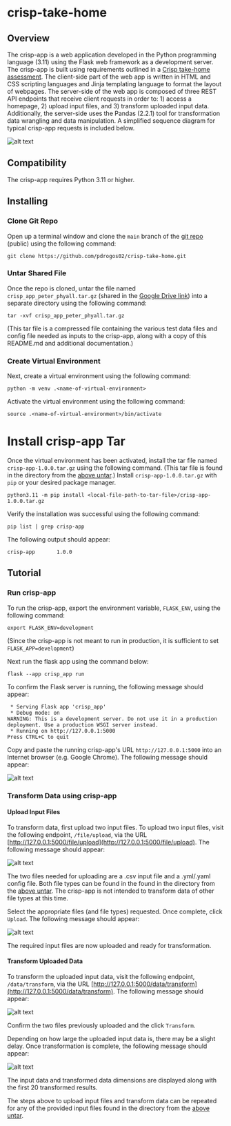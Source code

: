 # crisp-take-home
## Overview
The crisp-app is a web application developed in the Python programming language (3.11) using the Flask web framework as a development server. The crisp-app is built using requirements outlined in a [Crisp take-home assessment](docs/crisp_take_home_assessment.pdf). The client-side part of the web app is written in HTML and CSS scripting languages and Jinja templating language to format the layout of webpages. The server-side of the web app is composed of three REST API endpoints that receive client requests in order to: 1) access a homepage, 2) upload input files, and 3) transform uploaded input data. Additionally, the server-side uses the Pandas (2.2.1) tool for transformation data wrangling and data manipulation. A simplified sequence diagram for typical crisp-app requests is included below.

![alt text](docs/.png/sequence.png)

## Compatibility
The crisp-app requires Python 3.11 or higher.

## Installing
### Clone Git Repo
Open up a terminal window and clone the `main` branch of the [git repo](https://github.com/pdrogos02/crisp-take-home/tree/main) (public) using the following command:

```
git clone https://github.com/pdrogos02/crisp-take-home.git
```

### Untar Shared File
Once the repo is cloned, untar the file named `crisp_app_peter_phyall.tar.gz` (shared in the [Google Drive link](https://drive.google.com/drive/folders/1IkJ-MncAc1NvZixKRov4oqZU9xn9CxCv?usp=sharing)) into a separate directory using the following command:

```
tar -xvf crisp_app_peter_phyall.tar.gz 
```

(This tar file is a compressed file containing the various test data files and config file needed as inputs to the crisp-app, along with a copy of this README.md and additional documentation.)

### Create Virtual Environment
Next, create a virtual environment using the following command:

```
python -m venv .<name-of-virtual-environment>
```

Activate the virtual environment using the following command:

```
source .<name-of-virtual-environment>/bin/activate
```

# Install crisp-app Tar
Once the virtual environment has been activated, install the tar file named `crisp-app-1.0.0.tar.gz` using the following command. (This tar file is found in the directory from the [above untar](#untar-shared-file).) Install `crisp-app-1.0.0.tar.gz` with `pip` or your desired package manager.

```
python3.11 -m pip install <local-file-path-to-tar-file>/crisp-app-1.0.0.tar.gz
```

Verify the installation was successful using the following command:

```
pip list | grep crisp-app
```

The following output should appear:

```
crisp-app       1.0.0
```

## Tutorial
### Run crisp-app
To run the crisp-app, export the environment variable, `FLASK_ENV`, using the following command:

```
export FLASK_ENV=development
```

(Since the crisp-app is not meant to run in production, it is sufficient to set `FLASK_APP=development`)

Next run the flask app using the command below:

```
flask --app crisp_app run
```

To confirm the Flask server is running, the following message should appear:

```
 * Serving Flask app 'crisp_app'
 * Debug mode: on
WARNING: This is a development server. Do not use it in a production deployment. Use a production WSGI server instead.
 * Running on http://127.0.0.1:5000
Press CTRL+C to quit
```

Copy and paste the running crisp-app's URL `http://127.0.0.1:5000` into an Internet browser (e.g. Google Chrome). The following message should appear:

![alt text](docs/.png/crisp_app_homepage.png)

### Transform Data using crisp-app
#### Upload Input Files
To transform data, first upload two input files. To upload two input files, visit the following endpoint, `/file/upload`, via the URL [http://127.0.0.1:5000/file/upload](http://127.0.0.1:5000/file/upload). The following message should appear:

![alt text](docs/.png/crisp_app_file_upload.png)

The two files needed for uploading are a .csv input file and a .yml/.yaml config file. Both file types can be found in the found in the directory from the [above untar](#untar-shared-file). The crisp-app is not intended to transform data of other file types at this time.

Select the appropriate files (and file types) requested. Once complete, click `Upload`. The following message should appear:

![alt text](docs/.png/crisp_app_file_upload_success.png)

The required input files are now uploaded and ready for transformation.

#### Transform Uploaded Data
To transform the uploaded input data, visit the following endpoint, `/data/transform`, via the URL [http://127.0.0.1:5000/data/transform](http://127.0.0.1:5000/data/transform). The following message should appear:

![alt text](docs/.png/crisp_app_data_transform.png)

Confirm the two files previously uploaded and the click `Transform`.

Depending on how large the uploaded input data is, there may be a slight delay. Once transformation is complete, the following message should appear:

![alt text](docs/.png/crisp_app_data_transform_output.png)

The input data and transformed data dimensions are displayed along with the first 20 transformed results.

The steps above to upload input files and transform data can be repeated for any of the provided input files found in the directory from the [above untar](#untar-shared-file).